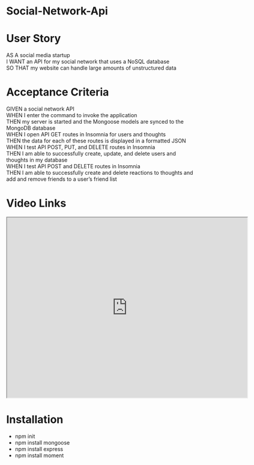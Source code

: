 # Social-Network-Api

# User Story

AS A social media startup</br>
I WANT an API for my social network that uses a NoSQL database</br>
SO THAT my website can handle large amounts of unstructured data</br>

# Acceptance Criteria

GIVEN a social network API</br>
WHEN I enter the command to invoke the application</br>
THEN my server is started and the Mongoose models are synced to the MongoDB database</br>
WHEN I open API GET routes in Insomnia for users and thoughts</br>
THEN the data for each of these routes is displayed in a formatted JSON</br>
WHEN I test API POST, PUT, and DELETE routes in Insomnia</br>
THEN I am able to successfully create, update, and delete users and thoughts in my database</br>
WHEN I test API POST and DELETE routes in Insomnia</br>
THEN I am able to successfully create and delete reactions to thoughts and add and remove friends to a user’s friend list</br>

# Video Links

<iframe src="https://drive.google.com/file/d/1AqBIhcMPJenwztf3oQMcp0mVIyJ1ZE9u/preview" width="640" height="480"></iframe>

# Installation

- npm init
- npm install mongoose
- npm install express
- npm install moment
